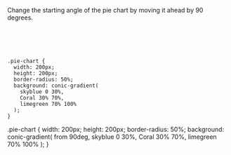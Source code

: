 Change the starting angle of the pie
chart by moving it ahead by 90 degrees.

<codeblock language="css" type="exercise" testMode="fixedInput">
<code>
<panel language="html">
<div class="pie-chart"></div>
</panel>
<panel language="css">
.pie-chart {
  width: 200px;
  height: 200px;
  border-radius: 50%;
  background: conic-gradient(
    skyblue 0 30%,
    Coral 30% 70%,
    limegreen 70% 100%
  );
}
</panel>
</code>

<solution>
.pie-chart {
  width: 200px;
  height: 200px;
  border-radius: 50%;
  background: conic-gradient(
    from 90deg,
    skyblue 0 30%,
    Coral 30% 70%,
    limegreen 70% 100%
  );
}
</solution>
</codeblock>
